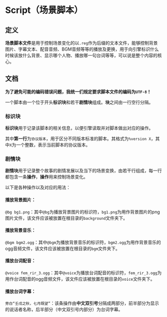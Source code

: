 # Script（场景脚本）

## 定义

**场景脚本文件**是用于控制场景变化的以```.reg```作为后缀的文本文件，能够控制背景图片、字幕文本、配音音频、BGM音频等等的播放及更换，用于向引擎标识什么时候该放什么背景、显示哪个人物、播放哪一句台词等等，可以说是整个内容的核心。

## 文档

**为了避免可能的编码错误问题，我统一们规定要求脚本文件的编码为```UTF-8```！**

一个脚本由一个位于开头**标识块**和若干**剧情块**组成。**块**之间由一行空行分隔。

### 标识块

**标识块**用于记录该脚本的相关信息，以便引擎读取并对脚本做出对应的操作。

其中**第一行**为```协议版本```，用于区分不同版本标准的脚本。其格式为```%version X```，其中```X```为一个整数，表示当前脚本的协议版本。

### 剧情块

**剧情块**用于记录整个故事的剧情发展以及当下的场景变换，由若干行组成，每一行都包含一条**操作**，**操作**用来控制场景变化。

以下是各种操作以及对应的用法：

#### 播放背景图片：

```@bg bg1.png```：其中```@bg```为播放背景图片的标识符，```bg1.png```为用作背景图片的png图片文件，该文件应该被放置在根目录的```background```文件夹下。

#### 播放背景音乐：

```@bgm bgm2.ogg```：其中```@bgm```为播放背景音乐的标识符，```bgm2.ogg```为用作背景音乐的ogg音频文件，该文件应该被放置在根目录的```bgm```文件夹下。

#### 播放台词配音：

```@voice fem_rir_3.ogg```：其中```@voice```为播放台词配音的标识符，```fem_rir_3.ogg```为用作台词配音的ogg音频文件，该文件应该被放置在根目录的```voice```文件夹下。

#### 播放台词字幕：

```旁白“壬戌之秋，七月既望”```：该条操作由**中文双引号**分隔成两部分，前半部分为显示的说话者名称，后半部分（中文双引号内部分）为台词字幕。
